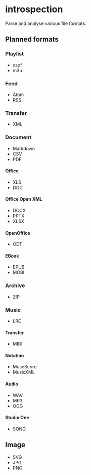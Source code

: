 # introspection
Parse and analyse various file formats.

## Planned formats

### Playlist
- xspf
- m3u

### Feed
- Atom
- RSS

### Transfer
- XML

### Document
- Markdown
- CSV
- PDF

#### Office
- XLS
- DOC

#### Office Open XML
- DOCX
- PPTX
- XLSX

#### OpenOffice
- ODT

#### EBook
- EPUB
- MOBI

### Archive
- ZIP

### Music
- LRC

#### Transfer
- MIDI

#### Notation
- MuseScore
- MusicXML

#### Audio
- WAV
- MP3
- OGG

#### Studio One
- SONG

## Image
- SVG
- JPG
- PNG